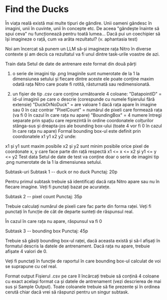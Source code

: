 # Find the Ducks
În viața reală există mai multe tipuri de gândire. Unii oameni gândesc în imagini, unii în cuvinte, unii în concepte etc. De aceea "gândește înainte să spui ceva" nu funcționează pentru toată lumea... Dacă pui un coechipier să își imagineze o rață, cum va arăta rezultatul? (v. aphantasia test)

Noi am încercat să punem un LLM să-și imagineze rața Nitro în diverse contexte și am decis ca rezultatul va fi unul dintre task-urile voastre de azi.

Train data
Setul de date de antrenare este format din două părți

1. o serie de imagini tip .png
Imaginile sunt numerotate de la 1 la dimensiunea setului și fiecare dintre aceste ele poate conține maxim odată rața Nitro care poate fi rotită, răsturnată sau redimensionată.

2. un fișier de tip .csv care conține următoarele 4 coloane:
"DatapointID" = id-ul imaginii pe care o descrie (corespunde cu numele fișierului fără extensie)
"DuckOrNoDuck" = are valoare 1 dacă rața apare în imagine sau 0 în caz contrar
"PixelCount" = numărul de pixeli care formează rața (va fi 0 în cazul în care rața nu apare)
"BoundingBox" = 4 numere întregi separate prin spațiu care reprezintă în ordine coordonatele colțurilor stânga-sus și dreapta-jos ale bounding box-ului (toate 4 vor fi 0 în cazul în care rața nu apare)
Formal bounding box-ul este definit prin coordonatele x1 y1 x2 y2 unde:

x1 și y1 sunt maxim posibile
x2 și y2 sunt minim posibile
orice pixel de coordonate x, y care face parte din rață respectă x1 <= x <= x2 și y1 <= y <= y2
Test data
Setul de date de test va conține doar o serie de imagini tip .png numerotate de la 1 la dimensiunea setului.

Subtask-uri
Subtask 1 -- duck or no duck
Punctaj: 20p

Pentru primul subtask trebuie să identificați dacă rața Nitro apare sau nu în fiecare imagine. Veți fi punctați bazat pe acuratețe.

Subtask 2 -- pixel count
Punctaj: 35p

Trebuie calculați numărul de pixeli care fac parte din forma raței. Veți fi punctați în funcție de cât de departe sunteți de răspunsul real.

În cazul în care rața nu apare, răspunsul va fi 0

Subtask 3 -- bounding box
Punctaj: 45p

Trebuie să găsiți bounding box-ul raței, dacă aceasta există și să-l afișați în formatul descris la datele de antrenament. Dacă rața nu apare, trebuie afișate 4 valori de 0.

Veți fi punctați în funcție de raportul în care bounding box-ul calculat de voi se suprapune cu cel real.

Format output
Fișierul .csv pe care îl încărcați trebuie să conțină 4 coloane cu exact același format ca și datele de antrenament (vezi descrierea de mai sus și Sample Output). Toate coloanele trebuie să fie prezente și în ordinea cerută chiar dacă vrei să răspunzi pentru un singur subtask.
